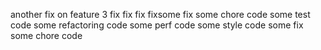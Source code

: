 another fix on feature 3
fix
fix
fix
fixsome fix
some chore code
some test code
some refactoring code
some perf code
some style code
some fix
some chore code
